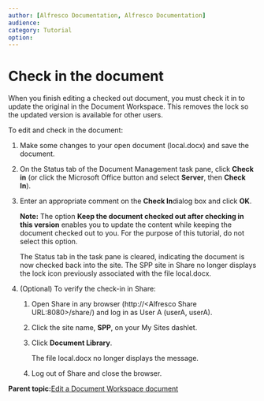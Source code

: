 ```yaml
---
author: [Alfresco Documentation, Alfresco Documentation]
audience: 
category: Tutorial
option: 
---
```


# Check in the document

When you finish editing a checked out document, you must check it in to update the original in the Document Workspace. This removes the lock so the updated version is available for other users.

To edit and check in the document:

1.  Make some changes to your open document \(local.docx\) and save the document.

2.  On the Status tab of the Document Management task pane, click **Check in** \(or click the Microsoft Office button and select **Server**, then **Check In**\).

3.  Enter an appropriate comment on the **Check In**dialog box and click **OK**.

    **Note:** The option **Keep the document checked out after checking in this version** enables you to update the content while keeping the document checked out to you. For the purpose of this tutorial, do not select this option.

    The Status tab in the task pane is cleared, indicating the document is now checked back into the site. The SPP site in Share no longer displays the lock icon previously associated with the file local.docx.

4.  \(Optional\) To verify the check-in in Share:

    1.  Open Share in any browser \(http://<Alfresco Share URL:8080\>/share/\) and log in as User A \(userA, userA\).

    2.  Click the site name, **SPP**, on your My Sites dashlet.

    3.  Click **Document Library**.

        The file local.docx no longer displays the message.

    4.  Log out of Share and close the browser.


**Parent topic:**[Edit a Document Workspace document](../tasks/gs-spp-doc-edit.md)

